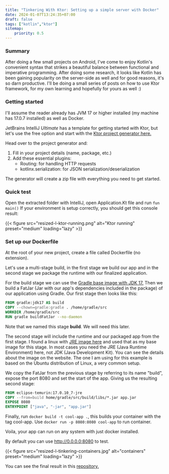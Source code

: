 ```yaml
---
title: "Tinkering With Ktor: Setting up a simple server with Docker"
date: 2024-01-07T13:24:35+07:00
draft: false
tags: ["kotlin","ktor"]
sitemap: 
    priority: 0.5
---
```


### Summary

After doing a few small projects on Android, I've come to enjoy Kotlin's convenient syntax that strikes a beautiful balance between functional and imperative programming. After doing some research, it looks like Kotlin has been gaining popularity on the server-side as well and for good reasons, it's so darn productive. I'll be doing a small series of posts on how to use Ktor framework, for my own learning and hopefully for yours as well :)

### Getting started

I'll assume the reader already has JVM 17 or higher installed (my machine has 17.0.7 installed) as well as Docker.

JetBrains IntelliJ *Ultimate* has a template for getting started with Ktor, but let's use the free option and start with the [Ktor project generator here.](https://start.ktor.io/)

Head over to the project generator and:
1. Fill in your project details (name, package, etc.)
2. Add these essential plugins:
   - Routing: for handling HTTP requests
   - kotlinx.serialization: for JSON serialization/deserialization

The generator will create a zip file with everything you need to get started.

### Quick test

Open the extracted folder with IntelliJ, open Application.Kt file and run `fun main()`
If your environment is setup correctly, you should get this console result:

<p>
{{< figure src="resized-l-ktor-running.png" alt="Ktor running" preset="medium" loading="lazy" >}}
</p>


### Set up our Dockerfile
At the root of your new project, create a file called Dockerfile (no extension).

Let's use a multi-stage build, in the first stage we build our app and in the second stage we package the runtime with our finalized application.

For the build stage we can use the [Gradle base image with JDK 17.](https://hub.docker.com/_/gradle/tags?page=1&name=17) Then we build a FatJar (Jar with our app's dependencies included in the package) of our application using Gradle. Our first stage then looks like this:

```dockerfile
FROM gradle:jdk17 AS build
COPY --chown=gradle:gradle . /home/gradle/src
WORKDIR /home/gradle/src
RUN gradle buildFatJar --no-daemon
```

Note that we named this stage **build**. We will need this later.

The second stage will include the runtime and our packaged app from the first stage. I found a linux with [JRE image here](https://hub.docker.com/_/eclipse-temurin/tags?page=1&name=17) and used that as my base image for this stage. In most cases you need the JRE (Java Runtime Environment) here, not JDK (Java Development Kit). You can see the details about the image on the website. The one I am using for this example is based on the Ubuntu distribution of Linux, a very common setup.

We copy the FatJar from the previous stage by referring to its name "build", expose the port 8080 and set the start of the app. Giving us the resulting second stage:

```dockerfile
FROM eclipse-temurin:17.0.10_7-jre
COPY --from=build home/gradle/src/build/libs/*.jar app.jar
EXPOSE 8080
ENTRYPOINT ["java", "-jar", "app.jar"]
```

Finally, run `docker build -t cool-app .`, this builds your container with the tag cool-app. Use `docker run -p 8080:8080 cool-app` to run container.

Voila, your app can run on any system with just docker installed.

By default you can use http://0.0.0.0:8080 to test.

<p>
{{< figure src="resized-l-tinkering-containers.jpg" alt="containers" preset="medium" loading="lazy" >}}
</p>

You can see the final result in this [repository.](https://github.com/inemtsev/ktor-tinker)